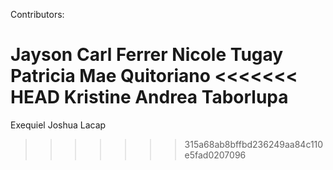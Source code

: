 Contributors:

Jayson Carl Ferrer
Nicole Tugay
Patricia Mae Quitoriano
<<<<<<< HEAD
Kristine Andrea Taborlupa
=======
Exequiel Joshua Lacap
>>>>>>> 315a68ab8bffbd236249aa84c110e5fad0207096
